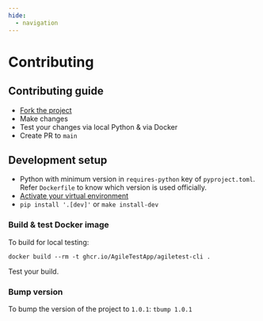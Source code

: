 ```yaml
---
hide:
  - navigation
---
```

# Contributing

## Contributing guide

* [Fork the project](https://github.com/AgileTestApp/agiletest-cli/fork)
* Make changes
* Test your changes via local Python & via Docker
* Create PR to `main`

## Development setup

* Python with minimum version in `requires-python` key of `pyproject.toml`. Refer `Dockerfile` to know which version is used officially.
* [Activate your virtual environment](https://docs.python.org/3/library/venv.html)
* `pip install '.[dev]'` or `make install-dev`

### Build & test Docker image

To build for local testing:

```shell
docker build --rm -t ghcr.io/AgileTestApp/agiletest-cli .
```

Test your build.

### Bump version

To bump the version of the project to `1.0.1`: `tbump 1.0.1`
